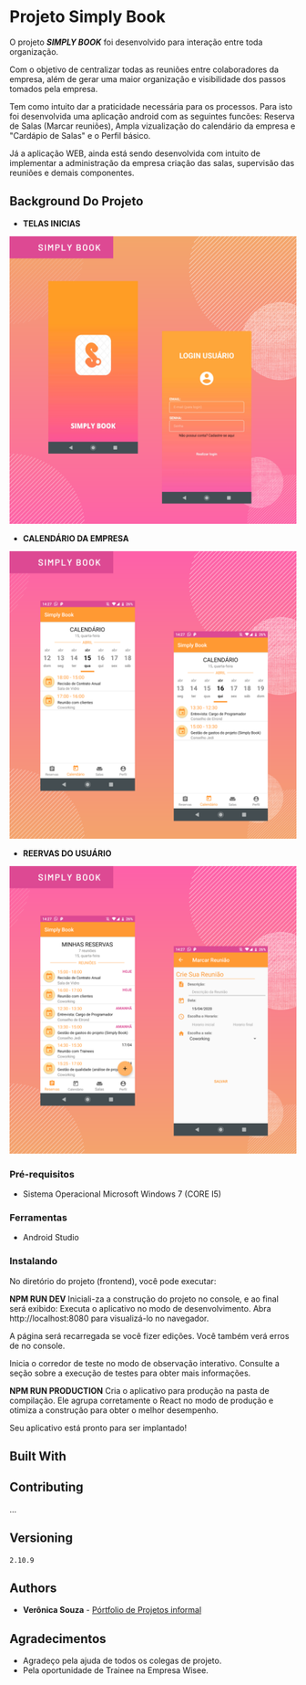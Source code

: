 # Projeto Simply Book
   
O projeto ***SIMPLY BOOK*** foi desenvolvido para interação entre toda organização. 

Com o objetivo de centralizar todas as reuniões entre colaboradores da empresa, além de gerar uma maior organização e visibilidade dos passos tomados pela empresa. 

Tem como intuito dar a praticidade necessária para os processos. Para isto foi desenvolvida uma aplicação android com as seguintes funcões: Reserva de Salas (Marcar reuniões), Ampla vizualização do calendário da empresa e "Cardápio de Salas" e o Perfil básico.

Já a aplicação WEB, ainda está sendo desenvolvida com intuito de implementar a administração da empresa criação das salas, supervisão das reuniões e demais componentes.

## Background Do Projeto 

* **TELAS INICIAS**

![Image of Model Carosel](projeto-android-inicial.png)

* **CALENDÁRIO DA EMPRESA**

![Image of Empresa](projeto-android-calendario.png)

* **REERVAS DO USUÁRIO**

![Image of Colaborador](projeto-android-reservas.png)


### Pré-requisitos

* Sistema Operacional 
     Microsoft Windows 7 (CORE I5)

### Ferramentas 

* Android Studio 


### Instalando

No diretório do projeto (frontend), você pode executar:

**NPM RUN DEV**
Iniciali-za a construção do projeto no console, e ao final será exibido:
Executa o aplicativo no modo de desenvolvimento.
Abra http://localhost:8080 para visualizá-lo no navegador.

A página será recarregada se você fizer edições.
Você também verá erros de no console.

Inicia o corredor de teste no modo de observação interativo.
Consulte a seção sobre a execução de testes para obter mais informações.

**NPM RUN PRODUCTION**
Cria o aplicativo para produção na pasta de compilação.
Ele agrupa corretamente o React no modo de produção e otimiza a construção para obter o melhor desempenho.

Seu aplicativo está pronto para ser implantado!


## Built With

<!-- * [Dropwizard](http://www.dropwizard.io/1.0.2/docs/) - The web framework used
* [Maven](https://maven.apache.org/) - Dependency Management
* [ROME](https://rometools.github.io/rome/) - Used to generate RSS Feeds -->

## Contributing
...

## Versioning
    2.10.9 

## Authors

* **Verônica Souza** - [Pórtfolio de Projetos informal](https://www.instagram.com/onix.coding/)

## Agradecimentos

* Agradeço pela ajuda de todos os colegas de projeto.
* Pela oportunidade de Trainee na Empresa Wisee.

